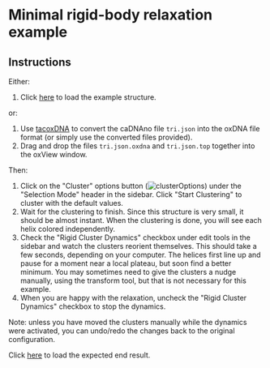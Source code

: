 # Minimal rigid-body relaxation example

## Instructions
Either:
1. Click [here](https://sulcgroup.github.io/oxdna-viewer/?configuration=examples%2Ftriangle%2Ftri.json.oxdna&topology=examples%2Ftriangle%2Ftri.json.top) to load the example structure.

or:
  1. Use [tacoxDNA](http://tacoxdna.sissa.it/cadnano_oxDNA "tacoxDNA") to convert the caDNAno file `tri.json` into the oxDNA file format (or simply use the converted files provided). 
  2. Drag and drop the files `tri.json.oxdna` and `tri.json.top` together into the oxView window.

Then:
  1.  Click on the "Cluster" options button (![clusterOptions](https://fonts.gstatic.com/s/i/materialicons/tune/v1/24px.svg))     under the "Selection Mode" header in the sidebar.  Click "Start Clustering" to cluster with the default values.
  2. Wait for the clustering to finish. Since this structure is very small, it should be almost instant. When the clustering is done, you will see each helix colored independently.
  3. Check the "Rigid Cluster Dynamics" checkbox under edit tools in the sidebar and watch the clusters reorient themselves. This should take a few seconds, depending on your computer. The helices first line up and pause for a moment near a local plateau, but soon find a better minimum. You may sometimes need to give the clusters a nudge manually, using the transform tool, but that is not necessary for this example.
  4. When you are happy with the relaxation, uncheck the  "Rigid Cluster Dynamics" checkbox to stop the dynamics.

Note: unless you have moved the clusters manually while the dynamics were activated, you can undo/redo the changes back to the original configuration.

Click [here](https://sulcgroup.github.io/oxdna-viewer/?configuration=examples%2Ftriangle%2Ftri.json_post_dynamics.oxdna&topology=examples%2Ftriangle%2Ftri.json.top) to load the expected end result.
